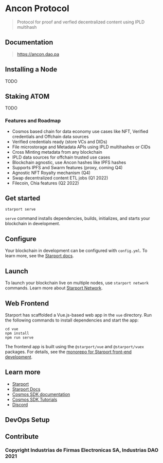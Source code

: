 # Ancon Protocol

> Protocol for proof and verfied decentralized content using IPLD multihash

## Documentation

> https://ancon.dao.pa

## Installing a Node

TODO

## Staking ATOM

TODO

### Features and Roadmap

- Cosmos based chain for data economy use cases like NFT, Verified credentials and Offchain data sources
- Verified credentials ready (store VCs and DIDs)
- File microstorage and Metadata APIs using IPLD multihashes or CIDs
- Cross Minting metadata from any blockchain
- IPLD data sources for offchain trusted use cases
- Blockchain agnostic, use Ancon hashes like IPFS hashes
- Supports IPFS and Swarm features (proxy, coming Q4)
- Agnostic NFT Royalty mechanism (Q4)
- Swap decentralized content ETL jobs (Q1 2022)
- Filecoin, Chia features (Q2 2022)

## Get started

```
starport serve
```

`serve` command installs dependencies, builds, initializes, and starts your blockchain in development.

## Configure

Your blockchain in development can be configured with `config.yml`. To learn more, see the [Starport docs](https://docs.starport.network).

## Launch

To launch your blockchain live on multiple nodes, use `starport network` commands. Learn more about [Starport Network](https://github.com/tendermint/spn).

## Web Frontend

Starport has scaffolded a Vue.js-based web app in the `vue` directory. Run the following commands to install dependencies and start the app:

```
cd vue
npm install
npm run serve
```

The frontend app is built using the `@starport/vue` and `@starport/vuex` packages. For details, see the [monorepo for Starport front-end development](https://github.com/tendermint/vue).

## Learn more

- [Starport](https://github.com/tendermint/starport)
- [Starport Docs](https://docs.starport.network)
- [Cosmos SDK documentation](https://docs.cosmos.network)
- [Cosmos SDK Tutorials](https://tutorials.cosmos.network)
- [Discord](https://discord.gg/W8trcGV)

## DevOps Setup

## Contribute

### Copyright Industrias de Firmas Electronicas SA, Industrias DAO 2021
